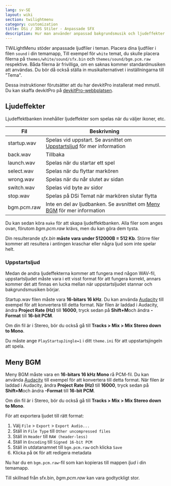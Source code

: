 ```yaml
---
lang: sv-SE
layout: wiki
section: twilightmenu
category: customization
title: DSi / 3DS Stiler - Anpassade SFX
description: Hur man använder anpassad bakgrundsmusik och ljudeffekter i DSi och 3DS stilar för TWiLight Menu++
---
```


TWiLightMenu stöder anpassade ljudfiler i teman. Placera dina ljudfiler i filen `sound` i din temamapp, Till exempel för `white` temat, du skulle placera filerna på `themes/white/sound/sfx.bin` och `themes/sound/bgm.pcm.raw` respektive. Båda filerna är frivilliga, om en saknas kommer standardmusiken att användas. Du bör då också ställa in musikalternativet i inställningarna till "Tema".

Dessa instruktioner förutsätter att du har devkitPro installerat med mmutil. Du kan skaffa devkitPro på [devkitPro-webbplatsen](https://devkitpro.org/wiki/Getting_Started).

## Ljudeffekter
Ljudeffektbanken innehåller ljudeffekter som spelas när du väljer ikoner, etc.

| Fil         | Beskrivning                                                                              |
| ----------- | ---------------------------------------------------------------------------------------- |
| startup.wav | Spelas vid uppstart. Se avsnittet om [Uppstartsljud](#startup-sound) för mer information |
| back.wav    | Tillbaka                                                                                 |
| launch.wav  | Spelas när du startar ett spel                                                           |
| select.wav  | Spelas när du flyttar markören                                                           |
| wrong.wav   | Spelas när du når slutet av sidan                                                        |
| switch.wav  | Spelas vid byte av sidor                                                                 |
| stop.wav    | Spelas på DSi Temat när markören slutar flytta                                           |
| bgm.pcm.raw | Inte en del av ljudbanken. Se avsnittet om [Meny BGM](#menu-bgm) för mer information     |

Du kan sedan köra `make` för att skapa ljudeffektbanken. Alla filer som anges ovan, förutom *bgm.pcm.raw* krävs, men du kan göra dem tysta.

Din resulterande *sfx.bin* **måste vara under 512000B = 512 Kb**. Större filer kommer att resultera i antingen kraschar eller några ljud som inte spelar helt.

### Uppstartsljud
Medan de andra ljudeffekterna kommer att fungera med någon WAV-fil, uppstartsljudet måste vara i ett visst format för att fungera korrekt, annars kommer det att finnas en lucka mellan när uppstartsljudet stannar och bakgrundsmusiken börjar.

Startup.wav filen måste vara **16-bitars 16 kHz**. Du kan använda [Audacity](https://www.audacityteam.org/download/) till exempel för att konvertera till detta format. När filen är laddad i Audacity, ändra **Project Rate (Hz)** till **16000**, tryck sedan på **Shift+M**och ändra **-Format** till **16-bit PCM**.

Om din fil är i Stereo, bör du också gå till **Tracks > Mix > Mix Stereo down to Mono**.

Du måste ange `PlayStartupJingle=1` i ditt `theme.ini` för att uppstartsjingeln att spela.


## Meny BGM

Meny BGM måste vara en **16-bitars 16 kHz Mono** rå PCM-fil. Du kan använda [Audacity](https://www.audacityteam.org/download/) till exempel för att konvertera till detta format. När filen är laddad i Audacity, ändra **Project Rate (Hz)** till **16000**, tryck sedan på **Shift+M**och ändra **-Format** till **16-bit PCM**.

Om din fil är i Stereo, bör du också gå till **Tracks > Mix > Mix Stereo down to Mono**.

För att exportera ljudet till rätt format:
1. Välj `File` > `Export` > `Export Audio...`
1. Ställ in `File Type` till `Other uncompressed files`
1. Ställ in `Header` till `RAW (header-less)`
1. Ställ in `Encoding` till `Signed 16-bit PCM`
1. Ställ in utdatanamnet till `bgm.pcm.raw` och klicka `Save`
1. Klicka på `OK` för att redigera metadata

Nu har du en `bgm.pcm.raw`-fil som kan kopieras till mappen *ljud* i din temamapp.

Till skillnad från sfx.bin, *bgm.pcm.raw* kan vara godtyckligt stor.
